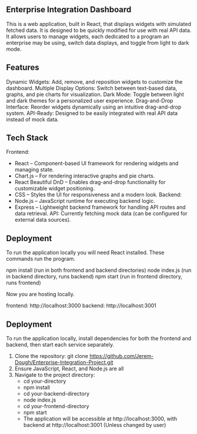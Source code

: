 ## **Enterprise Integration Dashboard**

This is a web application, built in React, that displays widgets with simulated fetched data. It is designed to be quickly modified for use with real API data. It allows users to manage widgets, each dedicated to a program an enterprise may be using, switch data displays, and toggle from light to dark mode. 

## **Features**

Dynamic Widgets: Add, remove, and reposition widgets to customize the dashboard.
Multiple Display Options: Switch between text-based data, graphs, and pie charts for visualization.
Dark Mode: Toggle between light and dark themes for a personalized user experience.
Drag-and-Drop Interface: Reorder widgets dynamically using an intuitive drag-and-drop system.
API-Ready: Designed to be easily integrated with real API data instead of mock data.

## **Tech Stack**

Frontend:
  - React – Component-based UI framework for rendering widgets and managing state.
  - Chart.js – For rendering interactive graphs and pie charts.
  - React Beautiful DnD – Enables drag-and-drop functionality for customizable widget positioning.
  - CSS – Styles the UI for responsiveness and a modern look.
Backend:
  - Node.js – JavaScript runtime for executing backend logic.
  - Express – Lightweight backend framework for handling API routes and data retrieval.
API: Currently fetching mock data (can be configured for external data sources).

## **Deployment**

To run the application locally you will need React installed. These commands run the program.

npm install (run in both frontend and backend directories)
node index.js (run in backend directory, runs backend)
npm start (run in frontend directory, runs frontend)

Now you are hosting locally.

frontend: http://localhost:3000
backend: http://localhost:3001



## **Deployment**

To run the application locally, install dependencies for both the frontend and backend, then start each service separately.

1. Clone the repository: git clone https://github.com/Jerem-Dough/Enterprise-Integration-Project.git
2. Ensure JavaScript, React, and Node.js are all
3. Navigate to the project directory:
   - cd your-directory
   - npm install
   - cd your-backend-directory
   - node index.js
   - cd your-frontend-directory
   - npm start
   - The application will be accessible at http://localhost:3000, with backend at http://localhost:3001 (Unless changed by user)
